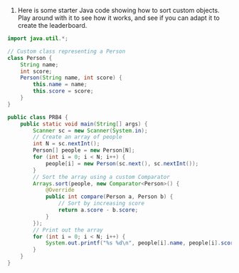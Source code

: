 1. Here is some starter Java code showing how to sort custom objects. Play around with it to see how it works, and see if you can adapt it to create the leaderboard.
```java
import java.util.*;

// Custom class representing a Person
class Person {
    String name;
    int score;
    Person(String name, int score) {
        this.name = name;
        this.score = score;
    }
}

public class PRB4 {
    public static void main(String[] args) {
        Scanner sc = new Scanner(System.in);
        // Create an array of people
        int N = sc.nextInt();
        Person[] people = new Person[N];
        for (int i = 0; i < N; i++) {
            people[i] = new Person(sc.next(), sc.nextInt());
        }
        // Sort the array using a custom Comparator
        Arrays.sort(people, new Comparator<Person>() {
            @Override
            public int compare(Person a, Person b) {
                // Sort by increasing score
                return a.score - b.score;
            }
        });
        // Print out the array
        for (int i = 0; i < N; i++) {
            System.out.printf("%s %d\n", people[i].name, people[i].score);
        }
    }
}
```